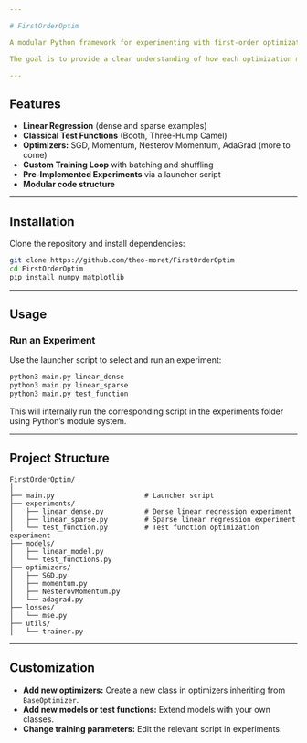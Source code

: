 ```yaml
---

# FirstOrderOptim

A modular Python framework for experimenting with first-order optimization algorithms on models and test functions. This project is designed for educational purposes. It only relies on [`numpy`](https://numpy.org/) for computation, [`matplotlib`](https://matplotlib.org/) for visualization and `logging` for monitoring. 

The goal is to provide a clear understanding of how each optimization method works, with clean, readable code.

---
```


## Features

- **Linear Regression** (dense and sparse examples)
- **Classical Test Functions** (Booth, Three-Hump Camel)
- **Optimizers:** SGD, Momentum, Nesterov Momentum, AdaGrad (more to come)
- **Custom Training Loop** with batching and shuffling
- **Pre-Implemented Experiments** via a launcher script
- **Modular code structure**

---

## Installation

Clone the repository and install dependencies:

```bash
git clone https://github.com/theo-moret/FirstOrderOptim
cd FirstOrderOptim
pip install numpy matplotlib
```

---

## Usage

### Run an Experiment

Use the launcher script to select and run an experiment:

```bash
python3 main.py linear_dense
python3 main.py linear_sparse
python3 main.py test_function
```

This will internally run the corresponding script in the experiments folder using Python’s module system.

---

## Project Structure

```
FirstOrderOptim/
│
├── main.py                      # Launcher script
├── experiments/
│   ├── linear_dense.py          # Dense linear regression experiment
│   ├── linear_sparse.py         # Sparse linear regression experiment
│   └── test_function.py         # Test function optimization experiment
├── models/
│   ├── linear_model.py
│   └── test_functions.py
├── optimizers/
│   ├── SGD.py
│   ├── momentum.py
│   ├── NesterovMomentum.py
│   └── adagrad.py
├── losses/
│   └── mse.py
├── utils/
│   └── trainer.py
```

---

## Customization

- **Add new optimizers:** Create a new class in optimizers inheriting from `BaseOptimizer`.
- **Add new models or test functions:** Extend models with your own classes.
- **Change training parameters:** Edit the relevant script in experiments.
